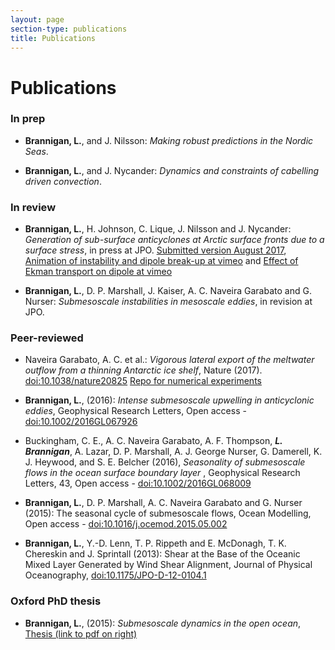 ```yaml
---
layout: page
section-type: publications
title: Publications
---
```

# Publications

### In prep

* __Brannigan, L.__, and J. Nilsson:
*Making robust predictions in the Nordic Seas*.

* __Brannigan, L.__, and J. Nycander:
*Dynamics and constraints of cabelling driven convection*.


### In review
* __Brannigan, L.__, H. Johnson, C. Lique, J. Nilsson and J. Nycander:
*Generation of sub-surface anticyclones at Arctic surface fronts due to a surface stress*, in press at JPO.
[Submitted version August 2017](https://www.dropbox.com/s/b3hifb6gksatbcu/arctic_eddy_fronts_submission_June_2017.pdf?dl=0),
[Animation of instability and dipole break-up at vimeo](https://vimeo.com/222181522)
and [Effect of Ekman transport on dipole at vimeo](https://vimeo.com/228193657)


* __Brannigan, L.__, D. P. Marshall, J. Kaiser, A. C. Naveira Garabato and G. Nurser:
  *Submesoscale instabilities in mesoscale eddies*, in revision at JPO.

### Peer-reviewed
* Naveira Garabato, A. C. et al.: *Vigorous lateral export of the meltwater
outflow from a thinning Antarctic ice shelf*, Nature (2017).
<a href="http://www.nature.com/nature/journal/vaop/ncurrent/full/nature20825.html" target="_blank">doi:10.1038/nature20825</a>
[Repo for numerical experiments](https://github.com/braaannigan/Vigorous_lateral_export)

* __Brannigan, L.__, (2016):
*Intense submesoscale upwelling in anticyclonic eddies*,
Geophysical Research Letters, Open access -
<a href="http://onlinelibrary.wiley.com/doi/10.1002/2016GL067926/full"
target="_blank">doi:10.1002/2016GL067926</a>

* Buckingham, C. E., A. C. Naveira Garabato, A. F. Thompson, *__L. Brannigan__*,
A. Lazar, D. P. Marshall, A. J. George Nurser, G. Damerell,
K. J. Heywood, and S. E. Belcher (2016),
*Seasonality of submesoscale flows in the ocean surface boundary layer* ,
Geophysical Research Letters, 43, Open access -
<a href="http://onlinelibrary.wiley.com/doi/10.1002/2016GL068009/full"
target="_blank">doi:10.1002/2016GL068009</a>

* __Brannigan, L.__, D. P. Marshall, A. C. Naveira Garabato and G. Nurser (2015):
The seasonal cycle of submesoscale flows, Ocean Modelling, Open access -
<a href="http://www.sciencedirect.com/science/article/pii/S1463500315000803" target="_blank">doi:10.1016/j.ocemod.2015.05.002</a>

* __Brannigan, L.__, Y.-D. Lenn, T. P. Rippeth and E. McDonagh,
T. K. Chereskin and J. Sprintall (2013):
Shear at the Base of the Oceanic Mixed Layer Generated by Wind Shear Alignment,
Journal of Physical Oceanography,
<a href="http://journals.ametsoc.org/doi/abs/10.1175/JPO-D-12-0104.1" target="_blank">doi:10.1175/JPO-D-12-0104.1</a>

### Oxford PhD thesis
* __Brannigan, L.__, (2015):
*Submesoscale dynamics in the open ocean*,
<a href="https://ora.ox.ac.uk/objects/uuid:75e3dbf3-56d7-4534-8008-a351c9b36efe"
target="_blank">Thesis (link to pdf on right)</a>

